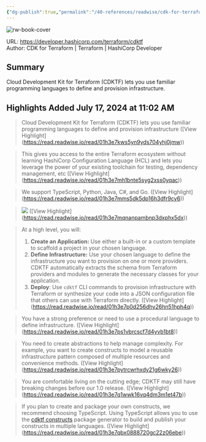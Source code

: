 ```yaml
---
{"dg-publish":true,"permalink":"/40-references/readwise/cdk-for-terraform/","tags":["rw/articles"]}
---
```



![rw-book-cover](https://developer.hashicorp.com/og-image/terraform.jpg)

  

URL: <https://developer.hashicorp.com/terraform/cdktf>  
Author: CDK for Terraform | Terraform | HashiCorp Developer

## Summary

Cloud Development Kit for Terraform (CDKTF) lets you use familiar programming languages to define and provision infrastructure.

## Highlights Added July 17, 2024 at 11:02 AM

> Cloud Development Kit for Terraform (CDKTF) lets you use familiar programming languages to define and provision infrastructure ([View Highlight] (<https://read.readwise.io/read/01h3e7kws5yn9yds704yhj0jmw>))

> This gives you access to the entire Terraform ecosystem without learning HashiCorp Configuration Language (HCL) and lets you leverage the power of your existing toolchain for testing, dependency management, etc ([View Highlight] (<https://read.readwise.io/read/01h3e7mh1bnte5syg2xss0yqac>))

> We support TypeScript, Python, Java, C#, and Go. ([View Highlight] (<https://read.readwise.io/read/01h3e7mms5dk5dp16h3dfr9cy6>))

> ![](https://developer.hashicorp.com/_next/image?url=https%3A%2F%2Fcontent.hashicorp.com%2Fapi%2Fassets%3Fproduct%3Dterraform-cdk%26version%3Drefs%252Fheads%252Fstable-website%26asset%3Dwebsite%252Fdocs%252Fcdktf%252Fterraform-platform.png%26width%3D1776%26height%3D1317&w=3840&q=75) ([View Highlight] (<https://read.readwise.io/read/01h3e7mqnanpambnp3dxphx5dx>))

> At a high level, you will:
> 1. **Create an Application:** Use either a built-in or a custom template to scaffold a project in your chosen language.
> 2. **Define Infrastructure:** Use your chosen language to define the infrastructure you want to provision on one or more providers. CDKTF automatically extracts the schema from Terraform providers and modules to generate the necessary classes for your application.
> 3. **Deploy**: Use `cdktf` CLI commands to provision infrastructure with Terraform or synthesize your code into a JSON configuration file that others can use with Terraform directly. ([View Highlight] (<https://read.readwise.io/read/01h3e7p0d256dhy26hn51hph4q>))

> You have a strong preference or need to use a procedural language to define infrastructure. ([View Highlight] (<https://read.readwise.io/read/01h3e7ps1vbrcscf7d4yvb1bt8>))

> You need to create abstractions to help manage complexity. For example, you want to create constructs to model a reusable infrastructure pattern composed of multiple resources and convenience methods. ([View Highlight] (<https://read.readwise.io/read/01h3e7pytrcwrhxdy21g6wky26>))

> You are comfortable living on the cutting edge; CDKTF may still have breaking changes before our 1.0 release. ([View Highlight] (<https://read.readwise.io/read/01h3e7q1wwk16vq4dm3m1et47b>))

> If you plan to create and package your own constructs, we recommend choosing TypeScript. Using TypeScript allows you to use the [cdktf constructs](https://github.com/projen/projen#getting-started) package generator to build and publish your constructs in multiple languages. ([View Highlight] (<https://read.readwise.io/read/01h3e7qbx0888720gc22z06ebe>))
